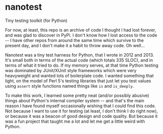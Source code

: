 # nanotest
Tiny testing toolkit (for Python)

For now, at least, this repo is an archive of code I thought I had
lost forever, and was glad to discover in PyPi. I don't know how I
lost access to the code -- I have other repos from around the same
time which survive to the present day, and I don't make it a habit to
throw away code. Oh well...

Nanotest was a tiny test harness for Python, that I wrote in 2012
and 2013. It's small both in terms of the actual code (which totals
335 SLOC), and in terms of what it tried to do. If my memory serves,
at that time Python testing was dominated by JUnit/XUnit style
frameworks which were very heavyweight and wanted lots of boilerplate
code. I wanted something that light, on the model of Perl 5's testing
libraries that just let you test values using `assert` style functions
named things like `is` and `is_deeply`.

To make this work, I learned some pretty neat (and/or possibly
abusive) things about Python's internal compiler system -- and that's
the main reason I have found myself occasionally wishing that I could
find this code. Not because I want to use it for testing (at least, I
don't think I do right now), or because it was a beacon of good design
and code quality. But because it was a fun project that taught me a
lot and let me get a little weird with Python.
